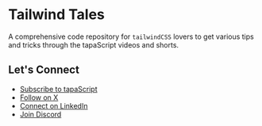 # Tailwind Tales

A comprehensive code repository for `tailwindCSS` lovers to get various tips and tricks through the tapaScript videos and shorts.

## Let's Connect
- [Subscribe to tapaScript](https://www.youtube.com/tapasadhikary)
- [Follow on X](https://twitter.com/tapaScript)
- [Connect on LinkedIn](https://www.linkedin.com/in/tapasadhikary/)
- [Join Discord](https://discord.gg/4QjRYvB2jS)
